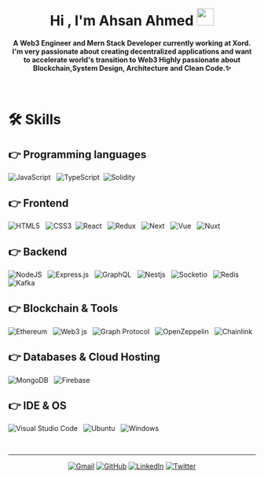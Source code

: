<h1 align="center">Hi , I'm Ahsan Ahmed <img src="https://media.giphy.com/media/hvRJCLFzcasrR4ia7z/giphy.gif" width="35"></h1>
<h4 align="center">A Web3 Engineer and Mern Stack Developer currently working at Xord. I'm very passionate about creating decentralized applications and want to accelerate world's transition to Web3 Highly passionate about Blockchain,System Design, Architecture and Clean Code.✨
</h4>
<br>

# 🛠️ Skills

## 👉 Programming languages

![JavaScript](https://img.shields.io/badge/javascript-%23323330.svg?style=for-the-badge&logo=javascript&logoColor=%23F7DF1E) &nbsp; ![TypeScript](https://img.shields.io/badge/typescript-%23007ACC.svg?style=for-the-badge&logo=typescript&logoColor=white) &nbsp;![Solidity](https://img.shields.io/badge/Solidity-e6e6e6?style=for-the-badge&logo=solidity&logoColor=black)

## 👉 Frontend

![HTML5](https://img.shields.io/badge/html5-%23E34F26.svg?style=for-the-badge&logo=html5&logoColor=white) &nbsp; ![CSS3](https://img.shields.io/badge/css3-%231572B6.svg?style=for-the-badge&logo=css3&logoColor=white) &nbsp;![React](https://img.shields.io/badge/react-%2320232a.svg?style=for-the-badge&logo=react&logoColor=%2361DAFB) &nbsp; ![Redux](https://img.shields.io/badge/redux-%23593d88.svg?style=for-the-badge&logo=redux&logoColor=white) &nbsp; ![Next](https://img.shields.io/badge/Next.js-000000?style=for-the-badge&logo=nextdotjs&logoColor=ffffff) &nbsp; ![Vue](https://img.shields.io/badge/Vue.js-35495E?style=for-the-badge&logo=vuedotjs&logoColor=4FC08D) &nbsp; ![Nuxt](https://img.shields.io/badge/Nuxt.js-35495E?style=for-the-badge&logo=nextdotjs&logoColor=4FC08D)

## 👉 Backend

![NodeJS](https://img.shields.io/badge/node.js-6DA55F?style=for-the-badge&logo=node.js&logoColor=white) &nbsp; ![Express.js](https://img.shields.io/badge/express.js-%23404d59.svg?style=for-the-badge&logo=express&logoColor=%2361DAFB) &nbsp; ![GraphQL](https://img.shields.io/badge/-GraphQL-E10098?style=for-the-badge&logo=graphql&logoColor=white)
&nbsp; ![Nestjs](https://img.shields.io/badge/nestjs-E0234E?style=for-the-badge&logo=nestjs&logoColor=white)
&nbsp; ![Socketio](https://img.shields.io/badge/Socket.io-010101?&style=for-the-badge&logo=Socket.io&logoColor=white)
&nbsp; ![Redis](https://img.shields.io/badge/redis-%23DD0031.svg?&style=for-the-badge&logo=redis&logoColor=white) &nbsp; ![Kafka](https://img.shields.io/badge/Kafka-white?style=for-the-badge&logo=apachekafka&logoColor=000000)

## 👉 Blockchain & Tools

![Ethereum](https://img.shields.io/badge/Ethereum-3C3C3D?style=for-the-badge&logo=Ethereum&logoColor=white) &nbsp; ![Web3 js](https://img.shields.io/badge/web3.js-F16822?style=for-the-badge&logo=web3.js&logoColor=white)
&nbsp; ![Graph Protocol](https://img.shields.io/badge/GraphProtocol-%23007ACC.svg?style=for-the-badge&logo=TheGraph&logoColor=white&color=630b5f)
&nbsp; ![OpenZeppelin](https://img.shields.io/badge/OpenZeppelin-4E5EE4?logo=OpenZeppelin&logoColor=fff&style=for-the-badge) &nbsp; ![Chainlink](https://img.shields.io/badge/chainlink-375BD2?style=for-the-badge&logo=chainlink&logoColor=white)

## 👉 Databases & Cloud Hosting

![MongoDB](https://img.shields.io/badge/MongoDB-%234ea94b.svg?style=for-the-badge&logo=mongodb&logoColor=white) &nbsp; ![Firebase](https://img.shields.io/badge/firebase-%23039BE5.svg?style=for-the-badge&logo=firebase) &nbsp;

## 👉 IDE & OS

![Visual Studio Code](https://img.shields.io/badge/Visual%20Studio%20Code-0078d7.svg?style=for-the-badge&logo=visual-studio-code&logoColor=white) &nbsp; ![Ubuntu](https://img.shields.io/badge/Ubuntu-E95420?style=for-the-badge&logo=ubuntu&logoColor=white) &nbsp; ![Windows](https://img.shields.io/badge/Windows-0078D6?style=for-the-badge&logo=windows&logoColor=white)

<br />
<hr/>

<p align="center">
	<a href="mailto:mauwia.atif@gmail.com"><img src="https://img.icons8.com/bubbles/50/000000/gmail.png" alt="Gmail"/></a>
	<a href="https://github.com/mauwia"><img src="https://img.icons8.com/bubbles/50/000000/github.png" alt="GitHub"/></a>
	<a href="https://www.linkedin.com/in/muhammad-mavia-bba2811b6/"><img src="https://img.icons8.com/bubbles/50/000000/linkedin.png" alt="LinkedIn"/></a>
	<a href="https://twitter.com/bazz1799"><img src="https://img.icons8.com/bubbles/50/000000/twitter-circled.png" alt="Twitter"/></a>
</p>
